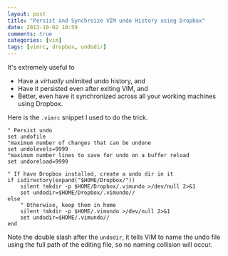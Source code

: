 ```yaml
---
layout: post
title: "Persist and Synchroize VIM undo History using Dropbox"
date: 2013-10-02 10:59
comments: true
categories: [vim]
tags: [vimrc, dropbox, undodir]
---
```


It's extremely useful to 
 - Have a _virtually_ unlimited undo history, and
 - Have it persisted even after exiting VIM, and 
 - Better, even have it synchronized across all your working machines using Dropbox.

Here is the `.vimrc` snippet I used to do the trick.

```
" Persist undo
set undofile
"maximum number of changes that can be undone
set undolevels=9999 
"maximum number lines to save for undo on a buffer reload
set undoreload=9999 

" If have Dropbox installed, create a undo dir in it
if isdirectory(expand("$HOME/Dropbox/"))
    silent !mkdir -p $HOME/Dropbox/.vimundo >/dev/null 2>&1
    set undodir=$HOME/Dropbox/.vimundo//
else
    " Otherwise, keep them in home
    silent !mkdir -p $HOME/.vimundo >/dev/null 2>&1
    set undodir=$HOME/.vimundo//
end
```

Note the double slash after the `undodir`, it tells VIM to name the undo file
using the full path of the editing file, so no naming collision will occur.
